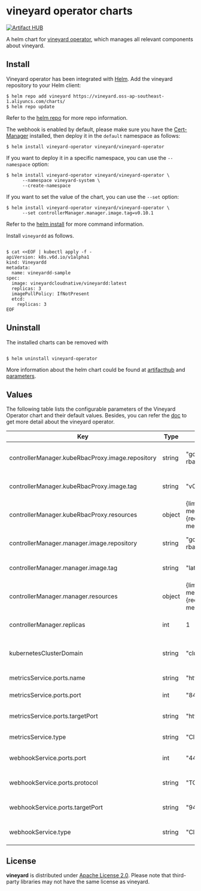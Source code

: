 # vineyard operator charts

[![Artifact HUB](https://img.shields.io/endpoint?url=https://artifacthub.io/badge/repository/vineyard)](https://artifacthub.io/packages/helm/vineyard/vineyard-operator)

A helm chart for [vineyard operator][3], which manages all relevant components about vineyard.

## Install

Vineyard operator has been integrated with [Helm](https://helm.sh/). Add the vineyard repository to your Helm client:

```shell
$ helm repo add vineyard https://vineyard.oss-ap-southeast-1.aliyuncs.com/charts/
$ helm repo update
```

Refer to the [helm repo](https://helm.sh/docs/helm/helm_repo/) for more repo information.

The webhook is enabled by default, please make sure you have the [Cert-Manager](https://cert-manager.io/docs/installation/) 
installed, then deploy it in the `default` namespace as follows:

```shell
$ helm install vineyard-operator vineyard/vineyard-operator
```

If you want to deploy it in a specific namespace, you can use the `--namespace` option:

```shell
$ helm install vineyard-operator vineyard/vineyard-operator \
      --namespace vineyard-system \
      --create-namespace
```

If you want to set the value of the chart, you can use the `--set` option:

```shell
$ helm install vineyard-operator vineyard/vineyard-operator \
      --set controllerManager.manager.image.tag=v0.10.1
```

Refer to the [helm install](https://helm.sh/docs/helm/helm_install/) for more command information.

Install `vineyardd` as follows.

```shell

$ cat <<EOF | kubectl apply -f -
apiVersion: k8s.v6d.io/v1alpha1
kind: Vineyardd
metadata:
  name: vineyardd-sample
spec:
  image: vineyardcloudnative/vineyardd:latest
  replicas: 3
  imagePullPolicy: IfNotPresent
  etcd:
    replicas: 3
EOF
```

## Uninstall

The installed charts can be removed with

```shell

$ helm uninstall vineyard-operator

```
More information about the helm chart could be found at [artifacthub][1] and [parameters][2].

## Values

The following table lists the configurable parameters of the Vineyard Operator chart and their default values. 
Besides, you can refer the [doc](https://v6d.io/notes/cloud-native/vineyard-operator.html) to get more detail about the vineyard operator.

| Key                                              | Type   | Default                                                                   | Description                                  |
|--------------------------------------------------|--------|---------------------------------------------------------------------------|----------------------------------------------|
| controllerManager.kubeRbacProxy.image.repository | string | "gcr.io/kubebuilder/kube-rbac-proxy"                                      | The repository of kubeRbacProxy image.       |
| controllerManager.kubeRbacProxy.image.tag        | string | "v0.13.0"                                                                 | The tag of kubeRbacProxy image.              |
| controllerManager.kubeRbacProxy.resources        | object | {limits: {cpu: 300m, memory:300Mi}},{requests: {cpu: 300m, memory:300Mi}} | The limits and requests of kubeRbacProxy.    |
| controllerManager.manager.image.repository       | string | "gcr.io/kubebuilder/kube-rbac-proxy"                                      | The repository of operator-manager image.    |
| controllerManager.manager.image.tag              | string | "latest"                                                                  | The tag of operator-manager image.           |
| controllerManager.manager.resources              | object | {limits: {cpu: 500m, memory:500Mi}},{requests: {cpu: 500m, memory:500Mi}} | The limits and requests of operator-manager. |
| controllerManager.replicas                       | int    | 1                                                                         | The replica of vineyard operator.            |
| kubernetesClusterDomain                          | string | "cluster.local"                                                           | The domain name of you kubernetes cluster.   |
| metricsService.ports.name                        | string | "https"                                                                   | The name of metrics service.                 |
| metricsService.ports.port                        | int    | "8443"                                                                    | The port of metrics service.                 |
| metricsService.ports.targetPort                  | string | "https"                                                                   | The target port of metrics service.          |
| metricsService.type                              | string | "ClusterIP"                                                               | The type of metrics service.                 |
| webhookService.ports.port                        | int    | "443"                                                                     | The port of webhook service.                 |
| webhookService.ports.protocol                    | string | "TCP"                                                                     | The protocol of webhook service.             |
| webhookService.ports.targetPort                  | string | "9443"                                                                    | The target port of webhook service.          |
| webhookService.type                              | string | "ClusterIP"                                                               | The type of webhook service.                 |

## License

**vineyard** is distributed under [Apache License 2.0](https://github.com/v6d-io/v6d/blob/main/LICENSE).
Please note that third-party libraries may not have the same license as vineyard.

[1]: https://artifacthub.io/packages/helm/vineyard/vineyard-operator

[2]: https://github.com/v6d-io/v6d/blob/main/charts/vineyard-operator/values.yaml

[3]: https://github.com/v6d-io/v6d/k8s
